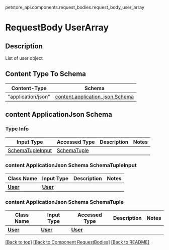 petstore_api.components.request_bodies.request_body_user_array
# RequestBody UserArray

## Description
List of user object

## Content Type To Schema
Content-Type | Schema
------------ | -------
"application/json" | [content.application_json.Schema](#content-applicationjson-schema)

## content ApplicationJson Schema

### Type Info
Input Type | Accessed Type | Description | Notes
------------ | ------------- | ------------- | -------------
[SchemaTupleInput](#content-applicationjson-schema-schematupleinput) | [SchemaTuple](#content-applicationjson-schema-schematuple) |  |

### content ApplicationJson Schema SchemaTupleInput
Class Name | Input Type | Description | Notes
------------- | ------------- | ------------- | -------------
[**User**](../../components/schema/user.md) | [**User**](../../components/schema/user.md) |  |

### content ApplicationJson Schema SchemaTuple
Class Name | Input Type | Accessed Type | Description | Notes
------------- | ------------- | ------------- | ------------- | -------------
[**User**](../../components/schema/user.md) | [**User**](../../components/schema/user.md) | [**User**](../../components/schema/user.md) |  |

[[Back to top]](#top) [[Back to Component RequestBodies]](../../../README.md#Component-RequestBodies) [[Back to README]](../../../README.md)

